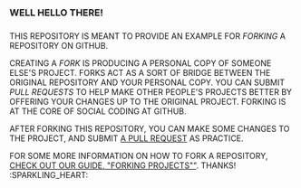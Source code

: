 ### WELL HELLO THERE!
### 
THIS REPOSITORY IS MEANT TO PROVIDE AN EXAMPLE FOR *FORKING* A
REPOSITORY ON GITHUB.

CREATING A *FORK* IS PRODUCING A PERSONAL COPY OF SOMEONE ELSE'S
PROJECT. FORKS ACT AS A SORT OF BRIDGE BETWEEN THE ORIGINAL REPOSITORY
AND YOUR PERSONAL COPY. YOU CAN SUBMIT *PULL REQUESTS* TO HELP MAKE
OTHER PEOPLE'S PROJECTS BETTER BY OFFERING YOUR CHANGES UP TO THE
ORIGINAL PROJECT. FORKING IS AT THE CORE OF SOCIAL CODING AT GITHUB.

AFTER FORKING THIS REPOSITORY, YOU CAN MAKE SOME CHANGES TO THE PROJECT,
AND SUBMIT [A PULL
REQUEST](HTTPS://GITHUB.COM/OCTOCAT/SPOON-KNIFE/PULLS) AS PRACTICE.

FOR SOME MORE INFORMATION ON HOW TO FORK A REPOSITORY, [CHECK OUT OUR
GUIDE, "FORKING
PROJECTS""](HTTP://GUIDES.GITHUB.COM/OVERVIEWS/FORKING/). THANKS!
:SPARKLING_HEART:
